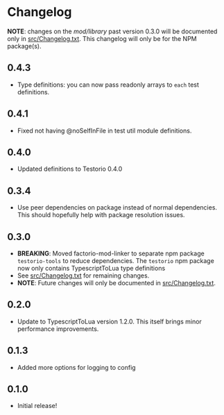 # Changelog

**NOTE**: changes on the _mod/library_ past version 0.3.0 will be documented only in [src/Changelog.txt](src/Changelog.txt). This changelog will only be for the NPM package(s).

## 0.4.3

- Type definitions: you can now pass readonly arrays to `each` test definitions.

## 0.4.1

- Fixed not having @noSelfInFile in test util module definitions.

## 0.4.0

- Updated definitions to Testorio 0.4.0

## 0.3.4

- Use peer dependencies on package instead of normal dependencies. This should hopefully help with package resolution issues.

## 0.3.0

- **BREAKING**: Moved factorio-mod-linker to separate npm package `testorio-tools` to reduce dependencies. The `testorio` npm package now only contains TypescriptToLua type definitions
- See [src/Changelog.txt](src/Changelog.txt) for remaining changes.
- **NOTE**: Future changes will only be documented in [src/Changelog.txt](src/Changelog.txt).

## 0.2.0

- Update to TypescriptToLua version 1.2.0. This itself brings minor performance improvements.

## 0.1.3

- Added more options for logging to config

## 0.1.0

- Initial release!
